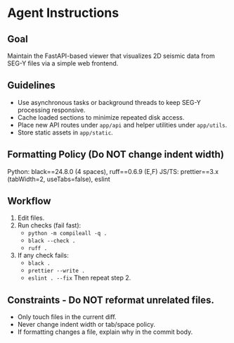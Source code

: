 # Agent Instructions

## Goal
Maintain the FastAPI-based viewer that visualizes 2D seismic data from SEG-Y files via a simple web frontend.

## Guidelines
- Use asynchronous tasks or background threads to keep SEG-Y processing responsive.
- Cache loaded sections to minimize repeated disk access.
- Place new API routes under `app/api` and helper utilities under `app/utils`.
- Store static assets in `app/static`.

## Formatting Policy (Do NOT change indent width)
Python: black==24.8.0 (4 spaces), ruff==0.6.9 (E,F)
JS/TS: prettier==3.x (tabWidth=2, useTabs=false), eslint

## Workflow
1) Edit files.
2) Run checks (fail fast):
   - `python -m compileall -q .`
   - `black --check .`
   - `ruff .`
3) If any check fails:
   - `black .`
   - `prettier --write .`
   - `eslint . --fix`
   Then repeat step 2.

## Constraints - Do NOT reformat unrelated files.
- Only touch files in the current diff.
- Never change indent width or tab/space policy.
- If formatting changes a file, explain why in the commit body.
